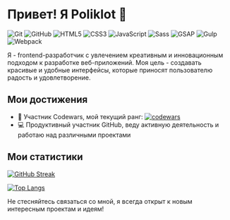 # Привет! Я Poliklot 👋

![Git](https://img.shields.io/badge/-Git-F05032?style=flat-square&logo=git&logoColor=white)
![GitHub](https://img.shields.io/badge/-GitHub-181717?style=flat-square&logo=github&logoColor=white)
![HTML5](https://img.shields.io/badge/-HTML5-E34F26?style=flat-square&logo=html5&logoColor=white)
![CSS3](https://img.shields.io/badge/-CSS3-1572B6?style=flat-square&logo=css3&logoColor=white)
![JavaScript](https://img.shields.io/badge/-JavaScript-F7DF1E?style=flat-square&logo=javascript&logoColor=black)
![Sass](https://img.shields.io/badge/-Sass-CC6699?style=flat-square&logo=sass&logoColor=white)
![GSAP](https://img.shields.io/badge/-GSAP-88CE02?style=flat-square&logo=greensock&logoColor=white)
![Gulp](https://img.shields.io/badge/-Gulp-CF4647?style=flat-square&logo=gulp&logoColor=white)
![Webpack](https://img.shields.io/badge/-Webpack-8DD6F9?style=flat-square&logo=webpack&logoColor=black)

Я - frontend-разработчик с увлечением креативным и инновационным подходом к разработке веб-приложений. Моя цель - создавать красивые и удобные интерфейсы, которые приносят пользователю радость и удовлетворение.

## Мои достижения

- 🚀 Участник Codewars, мой текущий ранг: [![codewars](https://www.codewars.com/users/Poliklot/badges/small)](https://www.codewars.com/users/Poliklot)
- 💻 Продуктивный участник GitHub, веду активную деятельность и работаю над различными проектами

## Мои статистики

[![GitHub Streak](https://github-readme-streak-stats.herokuapp.com/?user=Poliklot&theme=dark)](https://git.io/streak-stats)

[![Top Langs](https://github-readme-stats.vercel.app/api/top-langs/?username=Poliklot&layout=compact)](https://github.com/Poliklot/github-readme-stats)

Не стесняйтесь связаться со мной, я всегда открыт к новым интересным проектам и идеям!
